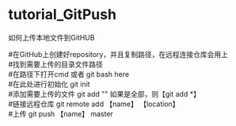 # tutorial_GitPush
如何上传本地文件到GitHUB

#在GitHub上创建好repository，并且复制路径，在远程连接仓库会用上  
#找到需要上传的目录文件路径  
#在路径下打开cmd 或者 git bash here  
#在此处进行初始化 git init  
#添加需要上传的文件 git add "" 如果是全部，则【git add *】  
#链接远程仓库 git remote add 【name】 【location】   
#上传 git push 【name】 master   
